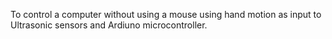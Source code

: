 To control a computer without using a mouse using hand motion as input to Ultrasonic sensors and Ardiuno microcontroller. 
